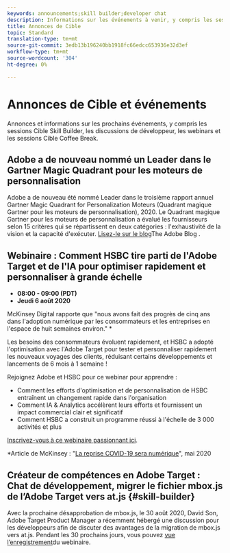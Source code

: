 ```yaml
---
keywords: announcements;skill builder;developer chat
description: Informations sur les événements à venir, y compris les sessions Cible Skill Builder, les discussions avec les développeurs, les webinars et les sessions Cible Coffee Break.
title: Annonces de Cible
topic: Standard
translation-type: tm+mt
source-git-commit: 3edb13b196240bb1918fc66edcc653936e32d3ef
workflow-type: tm+mt
source-wordcount: '304'
ht-degree: 0%

---
```



# Annonces de Cible et événements

Annonces et informations sur les prochains événements, y compris les sessions Cible Skill Builder, les discussions de développeur, les webinars et les sessions Cible Coffee Break.

## Adobe a de nouveau nommé un Leader dans le Gartner Magic Quadrant pour les moteurs de personnalisation

Adobe a de nouveau été nommé Leader dans le troisième rapport annuel Gartner Magic Quadrant for Personalization Moteurs (Quadrant magique Gartner pour les moteurs de personnalisation), 2020. Le Quadrant magique Gartner pour les moteurs de personnalisation a évalué les fournisseurs selon 15 critères qui se répartissent en deux catégories : l&#39;exhaustivité de la vision et la capacité d&#39;exécuter. [Lisez-le sur le blog](https://theblog.adobe.com/adobe-again-named-leader-in-gartner-magic-quadrant-for-personalization-engines/)The Adobe Blog .

## Webinaire : Comment HSBC tire parti de l&#39;Adobe Target et de l&#39;IA pour optimiser rapidement et personnaliser à grande échelle

* **08:00 - 09:00 (PDT)**
* **Jeudi 6 août 2020**

McKinsey Digital rapporte que &quot;nous avons fait des progrès de cinq ans dans l&#39;adoption numérique par les consommateurs et les entreprises en l&#39;espace de huit semaines environ.&quot; *

Les besoins des consommateurs évoluent rapidement, et HSBC a adopté l&#39;optimisation avec l&#39;Adobe Target pour tester et personnaliser rapidement les nouveaux voyages des clients, réduisant certains développements et lancements de 6 mois à 1 semaine !

Rejoignez Adobe et HSBC pour ce webinar pour apprendre :

* Comment les efforts d&#39;optimisation et de personnalisation de HSBC entraînent un changement rapide dans l&#39;organisation
* Comment IA &amp; Analytics accélèrent leurs efforts et fournissent un impact commercial clair et significatif
* Comment HSBC a construit un programme réussi à l&#39;échelle de 3 000 activités et plus

[Inscrivez-vous à ce webinaire passionnant ici](https://hsbc-targetai.experienceleague.adobeevents.com/).

*Article de McKinsey : &quot;[La reprise COVID-19 sera numérique](https://www.mckinsey.com/business-functions/mckinsey-digital/our-insights/the-covid-19-recovery-will-be-digital-a-plan-for-the-first-90-days#)&quot;, mai 2020

## Créateur de compétences en Adobe Target : Chat de développement, migrer le fichier mbox.js de l’Adobe Target vers at.js {#skill-builder}

Avec la prochaine désapprobation de mbox.js, le 30 août 2020, David Son, Adobe Target Product Manager a récemment hébergé une discussion pour les développeurs afin de discuter des avantages de la migration de mbox.js vers at.js. Pendant les 30 prochains jours, vous pouvez [vue l’enregistrement](https://seminars.adobeconnect.com/ptdo6mfo6qn6/?proto=true)du webinaire.